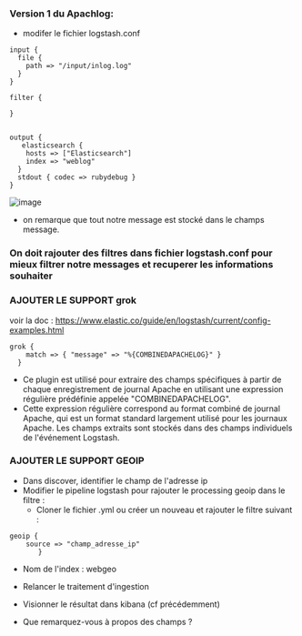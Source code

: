 ### Version 1 du Apachlog:

- modifer le fichier logstash.conf

```
input {
  file {
    path => "/input/inlog.log"
  }
}

filter {
 
}


output {
   elasticsearch {
    hosts => ["Elasticsearch"]
    index => "weblog"
  }
  stdout { codec => rubydebug }
}
```


![image](https://user-images.githubusercontent.com/123748165/234397193-2eb5824d-baac-4ee8-9d6d-c4d045be7cf5.png)

- on remarque que tout notre message est stocké dans le champs message.

### On doit rajouter des filtres dans fichier logstash.conf pour mieux filtrer notre messages et recuperer les informations souhaiter


### AJOUTER LE SUPPORT grok

voir la doc : https://www.elastic.co/guide/en/logstash/current/config-examples.html

```
grok {
    match => { "message" => "%{COMBINEDAPACHELOG}" }
  }
```
* Ce plugin est utilisé pour extraire des champs spécifiques à partir de chaque enregistrement de journal Apache en utilisant une expression régulière prédéfinie appelée "COMBINEDAPACHELOG". 
* Cette expression régulière correspond au format combiné de journal Apache, qui est un format standard largement utilisé pour les journaux Apache. Les champs extraits sont stockés dans des champs individuels de l'événement Logstash.

### AJOUTER LE SUPPORT GEOIP

- Dans discover, identifier le champ de l'adresse ip
- Modifier le pipeline logstash pour rajouter le processing geoip dans le filtre :
    - Cloner le fichier .yml ou créer un nouveau et rajouter le filtre suivant :  
```
geoip {
    source => "champ_adresse_ip"
       } 
```

- Nom de l'index : webgeo
    
- Relancer le traitement d'ingestion
- Visionner le résultat dans kibana (cf précédemment)
- Que remarquez-vous à propos des champs ?
